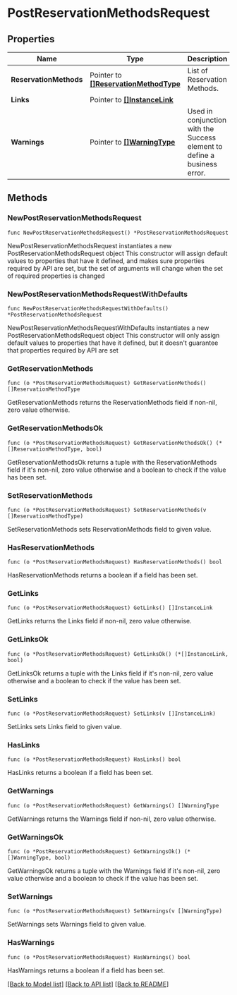 # PostReservationMethodsRequest

## Properties

Name | Type | Description | Notes
------------ | ------------- | ------------- | -------------
**ReservationMethods** | Pointer to [**[]ReservationMethodType**](ReservationMethodType.md) | List of Reservation Methods. | [optional] 
**Links** | Pointer to [**[]InstanceLink**](InstanceLink.md) |  | [optional] 
**Warnings** | Pointer to [**[]WarningType**](WarningType.md) | Used in conjunction with the Success element to define a business error. | [optional] 

## Methods

### NewPostReservationMethodsRequest

`func NewPostReservationMethodsRequest() *PostReservationMethodsRequest`

NewPostReservationMethodsRequest instantiates a new PostReservationMethodsRequest object
This constructor will assign default values to properties that have it defined,
and makes sure properties required by API are set, but the set of arguments
will change when the set of required properties is changed

### NewPostReservationMethodsRequestWithDefaults

`func NewPostReservationMethodsRequestWithDefaults() *PostReservationMethodsRequest`

NewPostReservationMethodsRequestWithDefaults instantiates a new PostReservationMethodsRequest object
This constructor will only assign default values to properties that have it defined,
but it doesn't guarantee that properties required by API are set

### GetReservationMethods

`func (o *PostReservationMethodsRequest) GetReservationMethods() []ReservationMethodType`

GetReservationMethods returns the ReservationMethods field if non-nil, zero value otherwise.

### GetReservationMethodsOk

`func (o *PostReservationMethodsRequest) GetReservationMethodsOk() (*[]ReservationMethodType, bool)`

GetReservationMethodsOk returns a tuple with the ReservationMethods field if it's non-nil, zero value otherwise
and a boolean to check if the value has been set.

### SetReservationMethods

`func (o *PostReservationMethodsRequest) SetReservationMethods(v []ReservationMethodType)`

SetReservationMethods sets ReservationMethods field to given value.

### HasReservationMethods

`func (o *PostReservationMethodsRequest) HasReservationMethods() bool`

HasReservationMethods returns a boolean if a field has been set.

### GetLinks

`func (o *PostReservationMethodsRequest) GetLinks() []InstanceLink`

GetLinks returns the Links field if non-nil, zero value otherwise.

### GetLinksOk

`func (o *PostReservationMethodsRequest) GetLinksOk() (*[]InstanceLink, bool)`

GetLinksOk returns a tuple with the Links field if it's non-nil, zero value otherwise
and a boolean to check if the value has been set.

### SetLinks

`func (o *PostReservationMethodsRequest) SetLinks(v []InstanceLink)`

SetLinks sets Links field to given value.

### HasLinks

`func (o *PostReservationMethodsRequest) HasLinks() bool`

HasLinks returns a boolean if a field has been set.

### GetWarnings

`func (o *PostReservationMethodsRequest) GetWarnings() []WarningType`

GetWarnings returns the Warnings field if non-nil, zero value otherwise.

### GetWarningsOk

`func (o *PostReservationMethodsRequest) GetWarningsOk() (*[]WarningType, bool)`

GetWarningsOk returns a tuple with the Warnings field if it's non-nil, zero value otherwise
and a boolean to check if the value has been set.

### SetWarnings

`func (o *PostReservationMethodsRequest) SetWarnings(v []WarningType)`

SetWarnings sets Warnings field to given value.

### HasWarnings

`func (o *PostReservationMethodsRequest) HasWarnings() bool`

HasWarnings returns a boolean if a field has been set.


[[Back to Model list]](../README.md#documentation-for-models) [[Back to API list]](../README.md#documentation-for-api-endpoints) [[Back to README]](../README.md)


